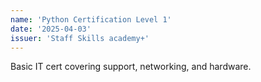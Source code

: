 ```yaml
---
name: 'Python Certification Level 1'
date: '2025-04-03'
issuer: 'Staff Skills academy+'
---
```


Basic IT cert covering support, networking, and hardware.
